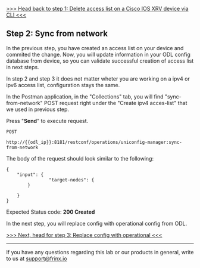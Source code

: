 [>>> Head back to step 1: Delete access list on a Cisco IOS XRV device via CLI <<<](5.md) 

## Step 2: Sync from network

In the previous step, you have created an access list on your device and commited the change. Now, you will update information in your ODL config database from device, so you can validate successful creation of access list in next steps.

In step 2 and step 3 it does not matter wheter you are working on a ipv4 or ipv6 access list, configuration stays the same.

In the Postman application, in the "Collections" tab, you will find "sync-from-network" POST request right under the "Create ipv4 acces-list" that we used in previous step.

Press "**Send**" to execute request.


```
POST

http://{{odl_ip}}:8181/restconf/operations/uniconfig-manager:sync-from-network
```

The body of the request should look similar to the following:

```
{
	"input": {
				"target-nodes": {
		}

	}
}
```

Expected Status code: **200 Created**

In the next step, you will replace config with operational config from ODL.

[>>> Next, head for step 3: Replace config with operational <<<](3.md)

---
If you have any questions regarding this lab or our products in general, write to us at [support@frinx.io](mailto:support@frinx.io)